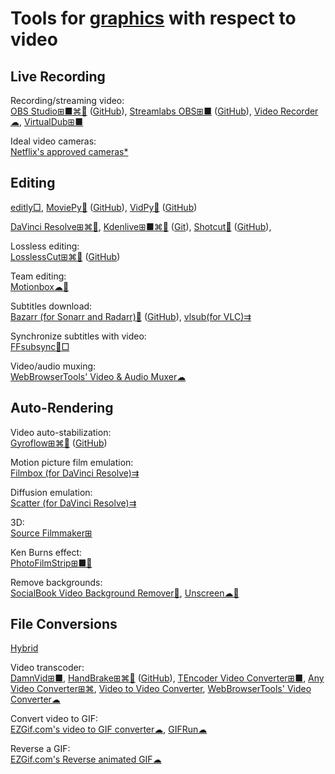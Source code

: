 
# Tools for [graphics](https://trendless.tech/graphics/) with respect to video

## Live Recording

Recording/streaming video:  
[OBS Studio⊞■⌘🐧](https://obsproject.com/) ([GitHub](https://github.com/obsproject/obs-studio)),
[Streamlabs OBS⊞■](https://streamlabs.com/streamlabs-obs) ([GitHub](https://github.com/stream-labs/desktop)),
[Video Recorder☁](https://webbrowsertools.com/video-recorder/),
[VirtualDub⊞■](https://sourceforge.net/projects/virtualdub/)

Ideal video cameras:  
[Netflix's approved cameras*](https://partnerhelp.netflixstudios.com/hc/en-us/articles/360000579527-Cameras-and-Image-Capture)

## Editing

[editly□](https://github.com/mifi/editly),
[MoviePy🐍](https://zulko.github.io/moviepy/) ([GitHub](https://github.com/Zulko/moviepy)),
[VidPy🐍](https://antiboredom.github.io/vidpy/) ([GitHub](https://github.com/antiboredom/vidpy))

[DaVinci Resolve⊞⌘🐧](https://www.blackmagicdesign.com/products/davinciresolve/),
[Kdenlive⊞■⌘🐧](https://kdenlive.org/) ([Git](https://invent.kde.org/multimedia/kdenlive)),
[Shotcut🐧](https://www.shotcut.org/) ([GitHub](https://github.com/mltframework/shotcut)),

Lossless editing:  
[LosslessCut⊞⌘🐧](https://mifi.no/losslesscut/) ([GitHub](https://github.com/mifi/lossless-cut))

Team editing:  
[Motionbox☁🤝](https://motionbox.io/)

Subtitles download:  
[Bazarr (for Sonarr and Radarr)💾](https://www.bazarr.media/) ([GitHub](https://github.com/morpheus65535/bazarr)),
[vlsub(for VLC)⇉](https://github.com/exebetche/vlsub)

Synchronize subtitles with video:  
[FFsubsync🐧□](https://github.com/smacke/ffsubsync)

Video/audio muxing:  
[WebBrowserTools' Video & Audio Muxer☁](https://webbrowsertools.com/video-audio-muxer/)

## Auto-Rendering

Video auto-stabilization:  
[Gyroflow⊞⌘🐧](https://gyroflow.xyz/) ([GitHub](https://github.com/gyroflow/gyroflow))

Motion picture film emulation:  
[Filmbox (for DaVinci Resolve)⇉](https://videovillage.com/filmbox/)

Diffusion emulation:  
[Scatter (for DaVinci Resolve)⇉](https://videovillage.com/scatter/)

3D:  
[Source Filmmaker⊞](https://store.steampowered.com/app/1840/Source_Filmmaker/)

Ken Burns effect:  
[PhotoFilmStrip⊞■🐧](https://www.photofilmstrip.org/en/)

Remove backgrounds:  
[SocialBook Video Background Remover🎰](https://socialbook.io/remove-video-background),
[Unscreen☁🔌](https://www.unscreen.com/)

## File Conversions

[Hybrid](https://www.selur.de/)

Video transcoder:  
[DamnVid⊞■](https://damnvid.en.softonic.com/),
[HandBrake⊞⌘🐧](https://handbrake.fr/) ([GitHub](https://github.com/HandBrake/HandBrake)),
[TEncoder Video Converter⊞■](https://www.fosshub.com/TEncoder-Video-Converter.html),
[Any Video Converter⊞⌘](https://www.anvsoft.com/any-video-converter-free.html),
[Video to Video Converter](https://www.videotovideo.org/),
[WebBrowserTools' Video Converter☁](https://webbrowsertools.com/video-converter/)

Convert video to GIF:  
[EZGif.com's video to GIF converter☁](https://ezgif.com/video-to-gif),
[GIFRun☁](https://gifrun.com/)

Reverse a GIF:  
[EZGif.com's Reverse animated GIF☁](https://ezgif.com/reverse)
